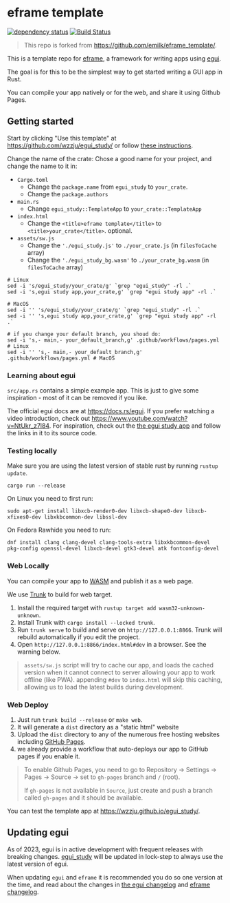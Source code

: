 # eframe template

[![dependency status](https://deps.rs/repo/github/wzzju/egui_study/status.svg)](https://deps.rs/repo/github/wzzju/egui_study)
[![Build Status](https://github.com/wzzju/egui_study/workflows/CI/badge.svg)](https://github.com/wzzju/egui_study/actions?workflow=CI)

> This repo is forked from <https://github.com/emilk/eframe_template/>. 

This is a template repo for [eframe](https://github.com/emilk/egui/tree/master/crates/eframe), a framework for writing apps using [egui](https://github.com/emilk/egui/).

The goal is for this to be the simplest way to get started writing a GUI app in Rust.

You can compile your app natively or for the web, and share it using Github Pages.

## Getting started

Start by clicking "Use this template" at https://github.com/wzzju/egui_study/ or follow [these instructions](https://docs.github.com/en/free-pro-team@latest/github/creating-cloning-and-archiving-repositories/creating-a-repository-from-a-template).

Change the name of the crate: Chose a good name for your project, and change the name to it in:
* `Cargo.toml`
    * Change the `package.name` from `egui_study` to `your_crate`.
    * Change the `package.authors`
* `main.rs`
    * Change `egui_study::TemplateApp` to `your_crate::TemplateApp`
* `index.html`
    * Change the `<title>eframe template</title>` to `<title>your_crate</title>`. optional.
* `assets/sw.js`
  * Change the `'./egui_study.js'` to `./your_crate.js` (in `filesToCache` array)
  * Change the `'./egui_study_bg.wasm'` to `./your_crate_bg.wasm` (in `filesToCache` array)

```shell
# Linux
sed -i 's/egui_study/your_crate/g' `grep "egui_study" -rl .`
sed -i 's,egui study app,your_crate,g' `grep "egui study app" -rl .`

# MacOS
sed -i '' 's/egui_study/your_crate/g' `grep "egui_study" -rl .`
sed -i '' 's,egui study app,your_crate,g' `grep "egui study app" -rl .`

# if you change your default branch, you shoud do:
sed -i 's,- main,- your_default_branch,g' .github/workflows/pages.yml # Linux
sed -i '' 's,- main,- your_default_branch,g' .github/workflows/pages.yml # MacOS
```

### Learning about egui

`src/app.rs` contains a simple example app. This is just to give some inspiration - most of it can be removed if you like.

The official egui docs are at <https://docs.rs/egui>. If you prefer watching a video introduction, check out <https://www.youtube.com/watch?v=NtUkr_z7l84>. For inspiration, check out the [the egui study app](https://emilk.github.io/egui/index.html) and follow the links in it to its source code.

### Testing locally

Make sure you are using the latest version of stable rust by running `rustup update`.

`cargo run --release`

On Linux you need to first run:

`sudo apt-get install libxcb-render0-dev libxcb-shape0-dev libxcb-xfixes0-dev libxkbcommon-dev libssl-dev`

On Fedora Rawhide you need to run:

`dnf install clang clang-devel clang-tools-extra libxkbcommon-devel pkg-config openssl-devel libxcb-devel gtk3-devel atk fontconfig-devel`

### Web Locally

You can compile your app to [WASM](https://en.wikipedia.org/wiki/WebAssembly) and publish it as a web page.

We use [Trunk](https://trunkrs.dev/) to build for web target.
1. Install the required target with `rustup target add wasm32-unknown-unknown`.
2. Install Trunk with `cargo install --locked trunk`.
3. Run `trunk serve` to build and serve on `http://127.0.0.1:8866`. Trunk will rebuild automatically if you edit the project.
4. Open `http://127.0.0.1:8866/index.html#dev` in a browser. See the warning below.

> `assets/sw.js` script will try to cache our app, and loads the cached version when it cannot connect to server allowing your app to work offline (like PWA).
> appending `#dev` to `index.html` will skip this caching, allowing us to load the latest builds during development.

### Web Deploy
1. Just run `trunk build --release` or `make web`.
2. It will generate a `dist` directory as a "static html" website
3. Upload the `dist` directory to any of the numerous free hosting websites including [GitHub Pages](https://docs.github.com/en/free-pro-team@latest/github/working-with-github-pages/configuring-a-publishing-source-for-your-github-pages-site).
4. we already provide a workflow that auto-deploys our app to GitHub pages if you enable it.
> To enable Github Pages, you need to go to Repository -> Settings -> Pages -> Source -> set to `gh-pages` branch and `/` (root).
>
> If `gh-pages` is not available in `Source`, just create and push a branch called `gh-pages` and it should be available.

You can test the template app at <https://wzzju.github.io/egui_study/>.

## Updating egui

As of 2023, egui is in active development with frequent releases with breaking changes. [egui_study](https://github.com/wzzju/egui_study/) will be updated in lock-step to always use the latest version of egui.

When updating `egui` and `eframe` it is recommended you do so one version at the time, and read about the changes in [the egui changelog](https://github.com/emilk/egui/blob/master/CHANGELOG.md) and [eframe changelog](https://github.com/emilk/egui/blob/master/crates/eframe/CHANGELOG.md).
